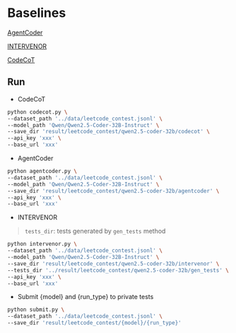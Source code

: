 # Baselines


[AgentCoder](https://github.com/huangd1999/AgentCoder)

[INTERVENOR](https://github.com/NEUIR/INTERVENOR)

[CodeCoT](https://github.com/huangd1999/CodeCoT)


## Run


- CodeCoT

```bash
python codecot.py \
--dataset_path '../data/leetcode_contest.jsonl' \
--model_path 'Qwen/Qwen2.5-Coder-32B-Instruct' \
--save_dir 'result/leetcode_contest/qwen2.5-coder-32b/codecot' \
--api_key 'xxx' \
--base_url 'xxx'
```

- AgentCoder

```bash
python agentcoder.py \
--dataset_path '../data/leetcode_contest.jsonl' \
--model_path 'Qwen/Qwen2.5-Coder-32B-Instruct' \
--save_dir 'result/leetcode_contest/qwen2.5-coder-32b/agentcoder' \
--api_key 'xxx' \
--base_url 'xxx'
```

- INTERVENOR

> `tests_dir`: tests generated by `gen_tests` method

```bash
python intervenor.py \
--dataset_path '../data/leetcode_contest.jsonl' \
--model_path 'Qwen/Qwen2.5-Coder-32B-Instruct' \
--save_dir 'result/leetcode_contest/qwen2.5-coder-32b/intervenor' \
--tests_dir '../result/leetcode_contest/qwen2.5-coder-32b/gen_tests' \
--api_key 'xxx' \
--base_url 'xxx'
```


- Submit {model} and {run_type} to private tests

```bash
python submit.py \
--dataset_path '../data/leetcode_contest.jsonl' \
--save_dir 'result/leetcode_contest/{model}/{run_type}'
```
